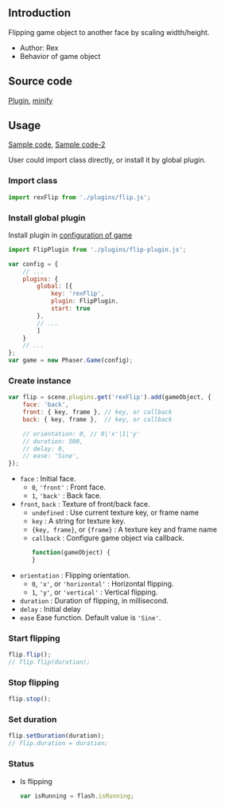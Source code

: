 ## Introduction

Flipping game object to another face by scaling width/height.

- Author: Rex
- Behavior of game object

## Source code

[Plugin](https://github.com/rexrainbow/phaser3-rex-notes/blob/master/plugins/flip-plugin.js), [minify](https://github.com/rexrainbow/phaser3-rex-notes/blob/master/plugins/dist/rexflipplugin.min.js)

## Usage

[Sample code](https://github.com/rexrainbow/phaser3-rex-notes/tree/master/examples/flip), [Sample code-2](https://github.com/rexrainbow/phaser3-rex-notes/tree/master/examples/ui-flip)

User could import class directly, or install it by global plugin.

### Import class

```javascript
import rexFlip from './plugins/flip.js';
```

### Install global plugin

Install plugin in [configuration of game](game.md#configuration)

```javascript
import FlipPlugin from './plugins/flip-plugin.js';

var config = {
    // ...
    plugins: {
        global: [{
            key: 'rexFlip',
            plugin: FlipPlugin,
            start: true
        },
        // ...
        ]
    }
    // ...
};
var game = new Phaser.Game(config);
```

### Create instance

```javascript
var flip = scene.plugins.get('rexFlip').add(gameObject, {
    face: 'back',
    front: { key, frame }, // key, or callback
    back: { key, frame },  // key, or callback

    // orientation: 0, // 0|'x'|1|'y'
    // duration: 500,
    // delay: 0,
    // ease: 'Sine',
});
```

- `face` : Initial face.
    - `0`, `'front'` : Front face.
    - `1`, `'back'` : Back face.
- `front`, `back` : Texture of front/back face.
    - `undefined` : Use current texture key, or frame name
    - `key` : A string for texture key.
    - `{key, frame}`, or `{frame}` : A texture key and frame name
    - `callback` : Configure game object via callback.
        ```javascript
        function(gameObject) {
        }
        ```
- `orientation` : Flipping orientation.
    - `0`, `'x'`, or `'horizontal'` : Horizontal flipping.
    - `1`, `'y'`, or `'vertical'` : Vertical flipping.
- `duration` : Duration of flipping, in millisecond.
- `delay` : Initial delay
- `ease` Ease function. Default value is `'Sine'`.

### Start flipping

```javascript
flip.flip();
// flip.flip(duration);
```

### Stop flipping

```javascript
flip.stop();
```

### Set duration

```javascript
flip.setDuration(duration);
// flip.duration = duration;
```

### Status

- Is flipping
    ```javascript
    var isRunning = flash.isRunning;
    ```
